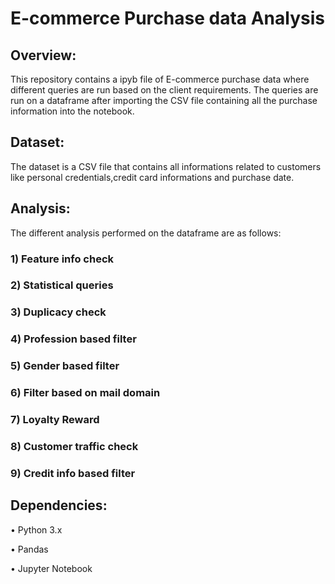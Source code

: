 # E-commerce Purchase data Analysis
## Overview:
This repository contains a ipyb file of E-commerce purchase data where different queries are run based on the client requirements. The queries are run on a dataframe after importing the CSV file containing all the purchase information into the notebook.
## Dataset:
The dataset is a CSV file that contains all informations related to customers like personal credentials,credit card informations and purchase date.
## Analysis:
The different analysis performed on the dataframe are as follows:
### 1) Feature info check
### 2) Statistical queries
### 3) Duplicacy check
### 4) Profession based filter
### 5) Gender based filter
### 6) Filter based on mail domain
### 7) Loyalty Reward
### 8) Customer traffic check
### 9) Credit info based filter


## Dependencies:
 • Python 3.x
 
 • Pandas
 
 • Jupyter Notebook
